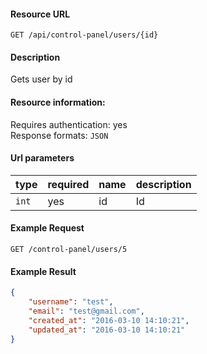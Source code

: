 #### Resource URL
`GET /api/control-panel/users/{id}`

#### Description
  Gets user by id

#### Resource information:
  Requires authentication: yes    
  Response formats: `JSON`

#### Url parameters
| type     | required | name                              | description
|----------|----------|-----------------------------------|-------------
| `int`    | yes      | id                                | Id


#### Example Request
`GET /control-panel/users/5`

#### Example Result
```JSON
{
	"username": "test",
	"email": "test@gmail.com",
	"created_at": "2016-03-10 14:10:21",
	"updated_at": "2016-03-10 14:10:21"
}
```